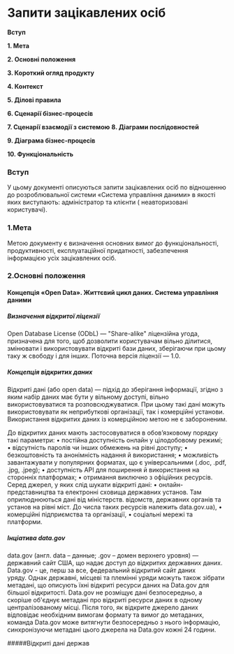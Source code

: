 # Запити зацікавлених осіб


**Вступ**

**1. Мета**

**2. Основні положення**

**3. Короткий огляд продукту**

**4. Контекст**

**5. Ділові правила**

**6. Сценарії бізнес-процесів**

**7. Сценарії взаємодії з системою**
**8. Діаграми послідовностей**

**9. Діаграма бізнес-процесів**

**10. Функціональність**







### Вступ

У цьому документі описуються запити зацікавлених осіб по відношенню до розроблювальної системи «Система управління даними» в якості яких виступають: адміністратор та клієнти ( неавторизовані користувачі).






### 1.Мета

Метою документу є визначення основних вимог до функціональності, продуктивності, експлуатаційної придатності, забезпечення інформацією усіх зацікавлених осіб.






### 2.Основні положення


#### Концепція «Open Data». Життєвий цикл даних. Система управління даними


##### Визначення відкритої ліцензії

Open Database License (ODbL) — "Share-alike" ліцензійна угода, призначена для того, щоб дозволити користувачам вільно ділитися, змінювати і використовувати відкриті бази даних, зберігаючи при цьому таку ж свободу і для інших. Поточна версія ліцензії — 1.0.

##### Концепція відкритих даних

Відкриті дані (або open data) — підхід до зберігання інформації, згідно з яким набір даних має бути у вільному доступі, вільно використовуватися та розповсюджуватися. При цьому такі дані можуть використовувати як неприбуткові організації, так і комерційні установи. Використання відкритих даних із комерційною метою не є забороненим.

До відкритих даних мають застосовуватися в обов’язковому порядку такі параметри:
    • постійна доступність онлайн у цілодобовому режимі;
    • відсутність паролів чи інших обмежень на рівні доступу;
    • безкоштовність та анонімність надання й використання;
    • можливість завантажувати у популярних форматах, що є універсальними (.doc, .pdf, .jpg, .jpeg);
    • доступність API для поширення й використання на сторонніх платформах;
    • отримання виключно з офіційних ресурсів.
Серед джерел, у яких слід шукати відкриті дані:
    • онлайн-представництва та електронні сховища державних установ. Там оприлюднюються дані від міністерств. відомств, державних органів та установ на рівні міст. До числа таких ресурсів належить data.gov.ua),
    • комерційні підприємства та організації,
    • соціальні мережі та платформи. 
    
##### Інціатива data.gov

data.gov (англ. data – данные; .gov – домен верхнего уровня) — державний сайт США, що надає доступ до відкритих державних даних.
Data.gov - це, перш за все, федеральний відкритий сайт даних уряду. Однак державні, місцеві та племінні уряди можуть також зібрати метадані, що описують їхні відкриті ресурси даних на Data.gov для більшої відкритості. Data.gov не розміщує дані безпосередньо, а скоріше об'єднує метадані про відкриті ресурси даних в одному централізованому місці. Після того, як відкрите джерело даних відповідає необхідним вимогам формату та вимог до метаданих, команда Data.gov може витягнути безпосередньо з нього інформацію, синхронізуючи метадані цього джерела на Data.gov кожні 24 години.

#####Відкриті дані держав





